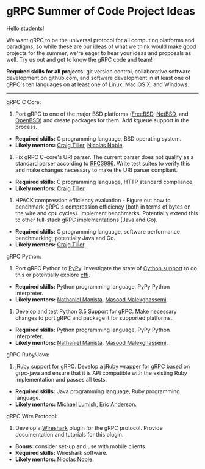 # gRPC Summer of Code Project Ideas

Hello students!

We want gRPC to be the universal protocol for all computing platforms and
paradigms, so while these are our ideas of what we think would make good
projects for the summer, we're eager to hear your ideas and proposals as well.
Try us out and get to know the gRPC code and team!

**Required skills for all projects:** git version control, collaborative
software development on github.com, and software development in at least one
of gRPC's ten languages on at least one of Linux, Mac OS X, and Windows.

-------------------------------------

gRPC C Core:

1. Port gRPC to  one of the major BSD platforms ([FreeBSD](https://freebsd.org), [NetBSD](https://netbsd.org), and [OpenBSD](https://openbsd.org)) and create packages for them. Add kqueue support in the process.
 * **Required skills:** C programming language, BSD operating system.
 * **Likely mentors:** [Craig Tiller](https://github.com/ctiller), [Nicolas Noble](https://github.com/nicolasnoble).
1. Fix gRPC C-core's URI parser. The current parser does not qualify as a standard parser according to [RFC3986]( https://tools.ietf.org/html/rfc3986). Write test suites to verify this and make changes necessary to make the URI parser compliant.
 * **Required skills:** C programming language, HTTP standard compliance.
 * **Likely mentors:** [Craig Tiller](https://github.com/ctiller).
1. HPACK compression efficiency evaluation - Figure out how to benchmark gRPC's compression efficiency (both in terms of bytes on the wire and cpu cycles). Implement benchmarks. Potentially extend this to other full-stack gRPC implementations (Java and Go).
 * **Required skills:** C programming language, software performance benchmarking, potentially Java and Go.
 * **Likely mentors:** [Craig Tiller](https://github.com/ctiller).


gRPC Python:

1. Port gRPC Python to [PyPy](http://pypy.org). Investigate the state of [Cython support](http://docs.cython.org/src/userguide/pypy.html) to do this or potentially explore [cffi](https://cffi.readthedocs.org/en/latest/).
 * **Required skills:** Python programming language, PyPy Python interpreter.
 * **Likely mentors:** [Nathaniel Manista](https://github.com/nathanielmanistaatgoogle), [Masood Malekghassemi](https://github.com/soltanmm).
1. Develop and test Python 3.5 Support for gRPC. Make necessary changes to port gRPC and package it for supported platforms.
 * **Required skills:** Python programming language, PyPy Python interpreter.
 * **Likely mentors:** [Nathaniel Manista](https://github.com/nathanielmanistaatgoogle), [Masood Malekghassemi](https://github.com/soltanmm).
 
gRPC Ruby/Java:

1. [jRuby](http://jruby.org) support for gRPC. Develop a jRuby wrapper for gRPC based on grpc-java and ensure that it is API compatible with the existing Ruby implementation and passes all tests.
 * **Required skills:** Java programming language, Ruby programming language.
 * **Likely mentors:** [Michael Lumish](https://github.com/murgatroid99), [Eric Anderson](https://github.com/ejona86).


gRPC Wire Protocol:

1. Develop a [Wireshark](https://wireshark.org) plugin for the gRPC protocol. Provide documentation and tutorials for this plugin.
 * **Bonus:** consider set-up and use with mobile clients.
 * **Required skills:** Wireshark software.
 * **Likely mentors:** [Nicolas Noble](https://github.com/nicolasnoble).
